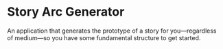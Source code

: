 # Story Arc Generator

An application that generates the prototype of a story for you—regardless of medium—so you have some fundamental structure to get started.
